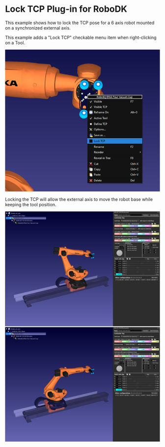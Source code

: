 Lock TCP Plug-in for RoboDK
===========================

This example shows how to lock the TCP pose for a 6 axis robot mounted on a synchronized external axis.

This example adds a "Lock TCP" checkable menu item when right-clicking on a Tool.

![Lock TCP menu](./doc/menu.PNG)

Locking the TCP will allow the external axis to move the robot base while keeping the tool position.

![Locked pose 1](./doc/locked_1.PNG) ![Locked pose 2](./doc/locked_2.PNG)